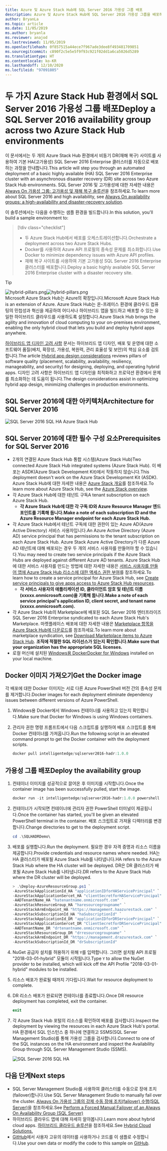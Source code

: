 ```yaml
---
title: Azure 및 Azure Stack Hub에 SQL Server 2016 가용성 그룹 배포
description: Azure 및 Azure Stack Hub에 SQL Server 2016 가용성 그룹을 배포하는 방법에 대해 알아봅니다.
author: BryanLa
ms.topic: article
ms.date: 11/05/2019
ms.author: bryanla
ms.reviewer: anajod
ms.lastreviewed: 11/05/2019
ms.openlocfilehash: 0f857515a44ece7f967ade3dee8f493481709851
ms.sourcegitcommit: c890f2c5e5e5f9f93c921f02dd1a6ca5026d5289
ms.translationtype: HT
ms.contentlocale: ko-KR
ms.lasthandoff: 12/10/2020
ms.locfileid: "97091805"
---
```

# <a name="deploy-a-sql-server-2016-availability-group-across-two-azure-stack-hub-environments"></a><span data-ttu-id="04f95-103">두 가지 Azure Stack Hub 환경에서 SQL Server 2016 가용성 그룹 배포</span><span class="sxs-lookup"><span data-stu-id="04f95-103">Deploy a SQL Server 2016 availability group across two Azure Stack Hub environments</span></span>

<span data-ttu-id="04f95-104">이 문서에서는 두 개의 Azure Stack Hub 환경에서 비동기 DR(재해 복구) 사이트를 사용하여 기본 HA(고가용성) SQL Server 2016 Enterprise 클러스터를 자동으로 배포하는 과정을 안내합니다.</span><span class="sxs-lookup"><span data-stu-id="04f95-104">This article will step you through an automated deployment of a basic highly available (HA) SQL Server 2016 Enterprise cluster with an asynchronous disaster recovery (DR) site across two Azure Stack Hub environments.</span></span> <span data-ttu-id="04f95-105">SQL Server 2016 및 고가용성에 대한 자세한 내용은 [Always On 가용성 그룹: 고가용성 및 재해 복구 솔루션](/sql/database-engine/availability-groups/windows/always-on-availability-groups-sql-server?view=sql-server-2016)을 참조하세요.</span><span class="sxs-lookup"><span data-stu-id="04f95-105">To learn more about SQL Server 2016 and high availability, see [Always On availability groups: a high-availability and disaster-recovery solution](/sql/database-engine/availability-groups/windows/always-on-availability-groups-sql-server?view=sql-server-2016).</span></span>

<span data-ttu-id="04f95-106">이 솔루션에서는 다음을 수행하는 샘플 환경을 빌드합니다.</span><span class="sxs-lookup"><span data-stu-id="04f95-106">In this solution, you'll build a sample environment to:</span></span>

> [!div class="checklist"]
> - <span data-ttu-id="04f95-107">두 Azure Stack Hub에서 배포를 오케스트레이션합니다.</span><span class="sxs-lookup"><span data-stu-id="04f95-107">Orchestrate a deployment across two Azure Stack Hubs.</span></span>
> - <span data-ttu-id="04f95-108">Docker를 사용하여 Azure API 프로필의 종속성 문제를 최소화합니다.</span><span class="sxs-lookup"><span data-stu-id="04f95-108">Use Docker to minimize dependency issues with Azure API profiles.</span></span>
> - <span data-ttu-id="04f95-109">재해 복구 사이트를 사용하여 기본 고가용성 SQL Server 2016 Enterprise 클러스터를 배포합니다.</span><span class="sxs-lookup"><span data-stu-id="04f95-109">Deploy a basic highly available SQL Server 2016 Enterprise cluster with a disaster recovery site.</span></span>

> [!Tip]  
> <span data-ttu-id="04f95-110">![hybrid-pillars.png](./media/solution-deployment-guide-cross-cloud-scaling/hybrid-pillars.png)</span><span class="sxs-lookup"><span data-stu-id="04f95-110">![hybrid-pillars.png](./media/solution-deployment-guide-cross-cloud-scaling/hybrid-pillars.png)</span></span>  
> <span data-ttu-id="04f95-111">Microsoft Azure Stack Hub는 Azure의 확장입니다.</span><span class="sxs-lookup"><span data-stu-id="04f95-111">Microsoft Azure Stack Hub is an extension of Azure.</span></span> <span data-ttu-id="04f95-112">Azure Stack Hub는 온-프레미스 환경에 클라우드 컴퓨팅의 민첩성과 혁신을 제공하여 어디서나 하이브리드 앱을 빌드하고 배포할 수 있는 유일한 하이브리드 클라우드를 사용하도록 설정합니다.</span><span class="sxs-lookup"><span data-stu-id="04f95-112">Azure Stack Hub brings the agility and innovation of cloud computing to your on-premises environment, enabling the only hybrid cloud that lets you build and deploy hybrid apps anywhere.</span></span>  
> 
> <span data-ttu-id="04f95-113">[하이브리드 앱 디자인 고려 사항](overview-app-design-considerations.md) 문서는 하이브리드 앱 디자인, 배포 및 운영에 대한 소프트웨어 품질(배치, 확장성, 가용성, 복원력, 관리 효율성 및 보안)의 핵심 요소를 검토합니다.</span><span class="sxs-lookup"><span data-stu-id="04f95-113">The article [Hybrid app design considerations](overview-app-design-considerations.md) reviews pillars of software quality (placement, scalability, availability, resiliency, manageability, and security) for designing, deploying, and operating hybrid apps.</span></span> <span data-ttu-id="04f95-114">디자인 고려 사항은 하이브리드 앱 디자인을 최적화하고 프로덕션 환경에서 문제를 최소화하는 데 도움이 됩니다.</span><span class="sxs-lookup"><span data-stu-id="04f95-114">The design considerations assist in optimizing hybrid app design, minimizing challenges in production environments.</span></span>

## <a name="architecture-for-sql-server-2016"></a><span data-ttu-id="04f95-115">SQL Server 2016에 대한 아키텍처</span><span class="sxs-lookup"><span data-stu-id="04f95-115">Architecture for SQL Server 2016</span></span>

![SQL Server 2016 SQL HA Azure Stack Hub](media/solution-deployment-guide-sql-ha/image1.png)

## <a name="prerequisites-for-sql-server-2016"></a><span data-ttu-id="04f95-117">SQL Server 2016에 대한 필수 구성 요소</span><span class="sxs-lookup"><span data-stu-id="04f95-117">Prerequisites for SQL Server 2016</span></span>

- <span data-ttu-id="04f95-118">2개의 연결된 Azure Stack Hub 통합 시스템(Azure Stack Hub)</span><span class="sxs-lookup"><span data-stu-id="04f95-118">Two connected Azure Stack Hub integrated systems (Azure Stack Hub).</span></span> <span data-ttu-id="04f95-119">이 배포는 ASDK(Azure Stack Development Kit)에서 작동하지 않습니다.</span><span class="sxs-lookup"><span data-stu-id="04f95-119">This deployment doesn't work on the Azure Stack Development Kit (ASDK).</span></span> <span data-ttu-id="04f95-120">Azure Stack Hub에 대한 자세한 내용은 [Azure Stack 개요](https://azure.microsoft.com/overview/azure-stack/)를 참조하세요.</span><span class="sxs-lookup"><span data-stu-id="04f95-120">To learn more about Azure Stack Hub, see the [Azure Stack overview](https://azure.microsoft.com/overview/azure-stack/).</span></span>
- <span data-ttu-id="04f95-121">각 Azure Stack Hub에 대한 테넌트 구독</span><span class="sxs-lookup"><span data-stu-id="04f95-121">A tenant subscription on each Azure Stack Hub.</span></span>
  - <span data-ttu-id="04f95-122">**각 Azure Stack Hub에 대한 각 구독 ID와 Azure Resource Manager 엔드포인트를 기록해 둡니다.**</span><span class="sxs-lookup"><span data-stu-id="04f95-122">**Make a note of each subscription ID and the Azure Resource Manager endpoint for each Azure Stack Hub.**</span></span>
- <span data-ttu-id="04f95-123">각 Azure Stack Hub에서 테넌트 구독에 대한 권한이 있는 Azure AD(Azure Active Directory) 서비스 사용자입니다.</span><span class="sxs-lookup"><span data-stu-id="04f95-123">An Azure Active Directory (Azure AD) service principal that has permissions to the tenant subscription on each Azure Stack Hub.</span></span> <span data-ttu-id="04f95-124">Azure Stack Azure Active Directory가 다른 Azure AD 테넌트에 대해 배포되는 경우 두 개의 서비스 사용자를 만들어야 할 수 있습니다.</span><span class="sxs-lookup"><span data-stu-id="04f95-124">You may need to create two service principals if the Azure Stack Hubs are deployed against different Azure AD tenants.</span></span> <span data-ttu-id="04f95-125">Azure Stack Hub에 대한 서비스 사용자를 만드는 방법에 대한 자세한 내용은 [서비스 사용자를 만들어 앱에 Azure Stack Hub 리소스에 대한 액세스 권한 부여](/azure-stack/user/azure-stack-create-service-principals)를 참조하세요.</span><span class="sxs-lookup"><span data-stu-id="04f95-125">To learn how to create a service principal for Azure Stack Hub, see [Create service principals to give apps access to Azure Stack Hub resources](/azure-stack/user/azure-stack-create-service-principals).</span></span>
  - <span data-ttu-id="04f95-126">**각 서비스 사용자의 애플리케이션 ID, 클라이언트 암호 및 테넌트 이름(xxxxx.onmicrosoft.com)을 기록해 둡니다.**</span><span class="sxs-lookup"><span data-stu-id="04f95-126">**Make a note of each service principal's application ID, client secret, and tenant name (xxxxx.onmicrosoft.com).**</span></span>
- <span data-ttu-id="04f95-127">각 Azure Stack Hub의 Marketplace에 배포된 SQL Server 2016 엔터프라이즈</span><span class="sxs-lookup"><span data-stu-id="04f95-127">SQL Server 2016 Enterprise syndicated to each Azure Stack Hub's Marketplace.</span></span> <span data-ttu-id="04f95-128">마켓플레이스 배포에 대한 자세한 내용은 [Marketplace 항목을 Azure Stack Hub에 다운로드](/azure-stack/operator/azure-stack-download-azure-marketplace-item)를 참조하세요.</span><span class="sxs-lookup"><span data-stu-id="04f95-128">To learn more about marketplace syndication, see [Download Marketplace items to Azure Stack Hub](/azure-stack/operator/azure-stack-download-azure-marketplace-item).</span></span>
    <span data-ttu-id="04f95-129">**조직에 적절한 SQL 라이선스가 있는지 확인합니다.**</span><span class="sxs-lookup"><span data-stu-id="04f95-129">**Make sure that your organization has the appropriate SQL licenses.**</span></span>
- <span data-ttu-id="04f95-130">로컬 머신에 설치된 [Windows용 Docker](https://docs.docker.com/docker-for-windows/)</span><span class="sxs-lookup"><span data-stu-id="04f95-130">[Docker for Windows](https://docs.docker.com/docker-for-windows/) installed on your local machine.</span></span>

## <a name="get-the-docker-image"></a><span data-ttu-id="04f95-131">Docker 이미지 가져오기</span><span class="sxs-lookup"><span data-stu-id="04f95-131">Get the Docker image</span></span>

<span data-ttu-id="04f95-132">각 배포에 대한 Docker 이미지는 서로 다른 Azure PowerShell 버전 간의 종속성 문제를 제거합니다.</span><span class="sxs-lookup"><span data-stu-id="04f95-132">Docker images for each deployment eliminate dependency issues between different versions of Azure PowerShell.</span></span>

1. <span data-ttu-id="04f95-133">Windows용 Docker에서 Windows 컨테이너를 사용하고 있는지 확인합니다.</span><span class="sxs-lookup"><span data-stu-id="04f95-133">Make sure that Docker for Windows is using Windows containers.</span></span>
2. <span data-ttu-id="04f95-134">관리자 권한 명령 프롬프트에서 다음 스크립트를 실행하여 배포 스크립트를 통해 Docker 컨테이너를 가져옵니다.</span><span class="sxs-lookup"><span data-stu-id="04f95-134">Run the following script in an elevated command prompt to get the Docker container with the deployment scripts.</span></span>

    ```powershell  
    docker pull intelligentedge/sqlserver2016-hadr:1.0.0
    ```

## <a name="deploy-the-availability-group"></a><span data-ttu-id="04f95-135">가용성 그룹 배포</span><span class="sxs-lookup"><span data-stu-id="04f95-135">Deploy the availability group</span></span>

1. <span data-ttu-id="04f95-136">컨테이너 이미지를 성공적으로 끌어온 후 이미지를 시작합니다.</span><span class="sxs-lookup"><span data-stu-id="04f95-136">Once the container image has been successfully pulled, start the image.</span></span>

      ```powershell  
      docker run -it intelligentedge/sqlserver2016-hadr:1.0.0 powershell
      ```

2. <span data-ttu-id="04f95-137">컨테이너가 시작되면 컨테이너에 관리자 권한 PowerShell 터미널이 제공됩니다.</span><span class="sxs-lookup"><span data-stu-id="04f95-137">Once the container has started, you'll be given an elevated PowerShell terminal in the container.</span></span> <span data-ttu-id="04f95-138">배포 스크립트로 가져올 디렉터리를 변경합니다.</span><span class="sxs-lookup"><span data-stu-id="04f95-138">Change directories to get to the deployment script.</span></span>

      ```powershell  
      cd .\SQLHADRDemo\
      ```

3. <span data-ttu-id="04f95-139">배포를 실행합니다.</span><span class="sxs-lookup"><span data-stu-id="04f95-139">Run the deployment.</span></span> <span data-ttu-id="04f95-140">필요한 경우 자격 증명과 리소스 이름을 제공합니다.</span><span class="sxs-lookup"><span data-stu-id="04f95-140">Provide credentials and resource names where needed.</span></span> <span data-ttu-id="04f95-141">HA는 HA 클러스터가 배포될 Azure Stack Hub를 나타냅니다.</span><span class="sxs-lookup"><span data-stu-id="04f95-141">HA refers to the Azure Stack Hub where the HA cluster will be deployed.</span></span> <span data-ttu-id="04f95-142">DR은 DR 클러스터가 배포될 Azure Stack Hub를 나타냅니다.</span><span class="sxs-lookup"><span data-stu-id="04f95-142">DR refers to the Azure Stack Hub where the DR cluster will be deployed.</span></span>

      ```powershell
      > .\Deploy-AzureResourceGroup.ps1 `
      -AzureStackApplicationId_HA "applicationIDforHAServicePrincipal" `
      -AzureStackApplicationSercet_HA "clientSecretforHAServicePrincipal" `
      -AADTenantName_HA "hatenantname.onmicrosoft.com" `
      -AzureStackResourceGroup_HA "haresourcegroupname" `
      -AzureStackArmEndpoint_HA "https://management.haazurestack.com" `
      -AzureStackSubscriptionId_HA "haSubscriptionId" `
      -AzureStackApplicationId_DR "applicationIDforDRServicePrincipal" `
      -AzureStackApplicationSercet_DR "ClientSecretforDRServicePrincipal" `
      -AADTenantName_DR "drtenantname.onmicrosoft.com" `
      -AzureStackResourceGroup_DR "drresourcegroupname" `
      -AzureStackArmEndpoint_DR "https://management.drazurestack.com" `
      -AzureStackSubscriptionId_DR "drSubscriptionId"
      ```

4. <span data-ttu-id="04f95-143">NuGet 공급자 설치를 허용하기 위해 `Y`를 입력합니다. 그러면 설치될 API 프로필 "2018-03-01-hybrid" 모듈이 시작됩니다.</span><span class="sxs-lookup"><span data-stu-id="04f95-143">Type `Y` to allow the NuGet provider to be installed, which will kick off the API Profile "2018-03-01-hybrid" modules to be installed.</span></span>

5. <span data-ttu-id="04f95-144">리소스 배포가 완료될 때까지 기다립니다.</span><span class="sxs-lookup"><span data-stu-id="04f95-144">Wait for resource deployment to complete.</span></span>

6. <span data-ttu-id="04f95-145">DR 리소스 배포가 완료되면 컨테이너를 종료합니다.</span><span class="sxs-lookup"><span data-stu-id="04f95-145">Once DR resource deployment has completed, exit the container.</span></span>

      ```powershell
      exit
      ```

7. <span data-ttu-id="04f95-146">각 Azure Stack Hub 포털의 리소스를 확인하여 배포를 검사합니다.</span><span class="sxs-lookup"><span data-stu-id="04f95-146">Inspect the deployment by viewing the resources in each Azure Stack Hub's portal.</span></span> <span data-ttu-id="04f95-147">HA 환경에서 SQL 인스턴스 중 하나에 연결하고 SSMS(SQL Server Management Studio)를 통해 가용성 그룹을 검사합니다.</span><span class="sxs-lookup"><span data-stu-id="04f95-147">Connect to one of the SQL instances on the HA environment and inspect the Availability Group through SQL Server Management Studio (SSMS).</span></span>

    ![SQL Server 2016 SQL HA](media/solution-deployment-guide-sql-ha/image2.png)

## <a name="next-steps"></a><span data-ttu-id="04f95-149">다음 단계</span><span class="sxs-lookup"><span data-stu-id="04f95-149">Next steps</span></span>

- <span data-ttu-id="04f95-150">SQL Server Management Studio를 사용하여 클러스터를 수동으로 장애 조치(failover)합니다.</span><span class="sxs-lookup"><span data-stu-id="04f95-150">Use SQL Server Management Studio to manually fail over the cluster.</span></span> <span data-ttu-id="04f95-151">[Always On 가용성 그룹의 강제 수동 장애 조치(failover) 수행(SQL Server)](/sql/database-engine/availability-groups/windows/perform-a-forced-manual-failover-of-an-availability-group-sql-server?view=sql-server-2017)을 참조하세요.</span><span class="sxs-lookup"><span data-stu-id="04f95-151">See [Perform a Forced Manual Failover of an Always On Availability Group (SQL Server)](/sql/database-engine/availability-groups/windows/perform-a-forced-manual-failover-of-an-availability-group-sql-server?view=sql-server-2017)</span></span>
- <span data-ttu-id="04f95-152">하이브리드 클라우드 앱에 대해 자세히 알아봅니다.</span><span class="sxs-lookup"><span data-stu-id="04f95-152">Learn more about hybrid cloud apps.</span></span> <span data-ttu-id="04f95-153">[하이브리드 클라우드 솔루션](/azure-stack/user/)을 참조하세요.</span><span class="sxs-lookup"><span data-stu-id="04f95-153">See [Hybrid Cloud Solutions.](/azure-stack/user/)</span></span>
- <span data-ttu-id="04f95-154">[GitHub](https://github.com/Azure-Samples/azure-intelligent-edge-patterns)에서 사용자 고유의 데이터를 사용하거나 코드를 이 샘플로 수정합니다.</span><span class="sxs-lookup"><span data-stu-id="04f95-154">Use your own data or modify the code to this sample on [GitHub](https://github.com/Azure-Samples/azure-intelligent-edge-patterns).</span></span>
